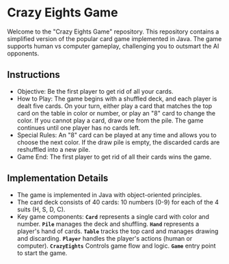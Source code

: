 # Crazy Eights Game
Welcome to the "Crazy Eights Game" repository. This repository contains a simplified version of the popular card game implemented in Java. The game
supports human vs computer gameplay, challenging you to outsmart the AI opponents.



## Instructions
- Objective: Be the first player to get rid of all your cards.
- How to Play: The game begins with a shuffled deck, and each player is dealt five cards. On your turn, either play a card   that matches the top card on the table
  in color or number, or play an "8" card to change the color. If you cannot play a card, draw one from the pile. The game continues until one player has no cards left.
- Special Rules: An "8" card can be played at any time and allows you to choose the next color. If the draw pile is empty, the discarded cards are reshuffled into a
  new pile.
- Game End: The first player to get rid of all their cards wins the game.



## Implementation Details
- The game is implemented in Java with object-oriented principles.
- The card deck consists of 40 cards: 10 numbers (0-9) for each of the 4 suits (H, S, D, C).
- Key game components: **`Card`** represents a single card with color and number. **`Pile`** manages the deck and shuffling. **`Hand`** represents a player's hand
  of cards. **`Table`** tracks the top card and manages drawing and discarding. **`Player`** handles the player's actions (human or computer). **`CrazyEights`** Controls game flow and logic. **`Game`** entry point to start the game.
